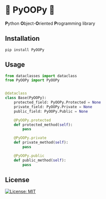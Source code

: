 # 💩 PyOOPy 💩
**P**ython **O**bject-**O**riented **P**rogramming library

## Installation
```pip install PyOOPy```

## Usage

```python
from dataclasses import dataclass
from PyOOPy import PyOOPy


@dataclass
class Base(PyOOPy):
    protected_field: PyOOPy.Protected = None
    private_field: PyOOPy.Private = None
    public_field: PyOOPy.Public = None

    @PyOOPy.protected
    def protected_method(self):
        pass

    @PyOOPy.private
    def private_method(self):
        pass

    @PyOOPy.public
    def public_method(self):
        pass
```

## License
[![License: MIT](https://img.shields.io/badge/License-MIT-yellow.svg)](https://opensource.org/licenses/MIT)
